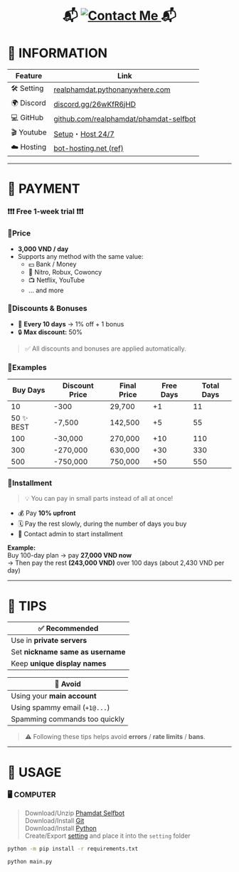 <h1 align="center">
  📬 <a href="https://realphamdat.github.io/">
    <img src="https://img.shields.io/badge/%20CONTACT%20ME-%237289DA?style=for-the-badge&logoColor=white&color=654321" alt="Contact Me" />
  </a> 📬
</h1>


# 📄 INFORMATION

| Feature   | Link |
|-----------|------|
| 🛠️ Setting | [realphamdat.pythonanywhere.com](https://realphamdat.pythonanywhere.com) |
| 🌍 Discord | [discord.gg/26wKfR6jHD](https://discord.gg/26wKfR6jHD) |
| 💻 GitHub | [github.com/realphamdat/phamdat-selfbot](https://github.com/realphamdat/phamdat-selfbot) |
| 🎬 Youtube | [Setup](https://youtu.be/aSNgLldBGmw)・[Host 24/7](https://youtu.be/sLnghrF9ksw) |
| ☁️ Hosting | [bot-hosting.net (ref)](https://bot-hosting.net/?aff=1191703681637290086) |

---

# 🏦 PAYMENT

### ❗❗❗ Free 1-week trial ❗❗❗

### 🔹Price
- **3,000 VND / day**
- Supports any method with the same value:
  - 💵 Bank / Money
  - 🎁 Nitro, Robux, Cowoncy
  - 📺 Netflix, YouTube
  - ... and more

### 🔹Discounts & Bonuses
- 🧮 **Every 10 days** → 1% off + 1 bonus
- 🔒 **Max discount:** 50%
> ✅ All discounts and bonuses are applied automatically.

### 🔹Examples

| Buy Days | Discount Price | Final Price | Free Days | Total Days |
|----------|----------------|-------------|-----------|-------------|
| 10       | -300           | 29,700      | +1        | 11          |
| 50 ✨ BEST     | -7,500         | 142,500     | +5        | 55          |
| 100      | -30,000        | 270,000     | +10       | 110         |
| 300      | -270,000       | 630,000     | +30       | 330         |
| 500      | -750,000       | 750,000     | +50       | 550         |

### 🔹Installment

> 💡 You can pay in small parts instead of all at once!

- 💰 Pay **10% upfront**
- 🗓️ Pay the rest slowly, during the number of days you buy
- 📩 Contact admin to start installment

**Example:**  
Buy 100-day plan → pay **27,000 VND now**  
→ Then pay the rest **(243,000 VND)** over 100 days (about 2,430 VND per day)

---

# 🌈 TIPS

| ✅ Recommended                       |
|-------------------------------------|
| Use in **private servers**          |
| Set **nickname same as username**   |
| Keep **unique display names**       |

| 🚫 Avoid                            |
|-------------------------------------|
| Using your **main account**         |
| Using spammy email (`+1@...`)  |
| Spamming commands too quickly       |

> ⚠️ Following these tips helps avoid **errors** / **rate limits** / **bans**.

---

# 📱 USAGE

### 🖥️ COMPUTER
> Download/Unzip [Phamdat Selfbot](https://github.com/realphamdat/phamdat-selfbot)  
> Download/Install [Git](https://git-scm.com/downloads)  
> Download/Install [Python](https://www.python.org/downloads)  
> Create/Export [setting](https://realphamdat.pythonanywhere.com) and place it into the `setting` folder

```bash
python -m pip install -r requirements.txt
```

```bash
python main.py
```
